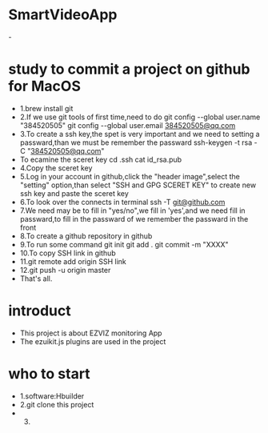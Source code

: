 # SmartVideoApp
-[](https://blog.csdn.net/bosaidongmomo/article/details/128092710)

# study to commit a project on github for MacOS
- 1.brew install git
- 2.If we use git tools of first time,need to do
	git config --global user.name "384520505"
	git config --global user.email 384520505@qq.com
- 3.To create a ssh key,the spet is very important and we need to setting a passward,than we must be remember the passward
	ssh-keygen -t rsa -C "384520505@qq.com"
- To ecamine the sceret key
	cd .ssh
	cat id_rsa.pub
- 4.Copy the sceret key
- 5.Log in your account in github,click the "header image",select the "setting" option,than select "SSH and GPG SCERET KEY" to create new ssh key and paste the sceret key 
- 6.To look over the connects in terminal
	ssh -T git@github.com
- 7.We need may be to fill in "yes/no",we fill in 'yes',and we need fill in passward,to fill in the passward of we remember the passward in the front
- 8.To create a github repository in github
- 9.To run some command
	git init
	git add .
	git commit -m "XXXX"
- 10.To copy SSH link in github
- 11.git remote add origin SSH link
- 12.git push -u origin master
- That's all.
	
# introduct
- This project is about EZVIZ monitoring App
- The ezuikit.js plugins are used in the project

# who to start
- 1.software:Hbuilder
- 2.git clone this project
- 3.
